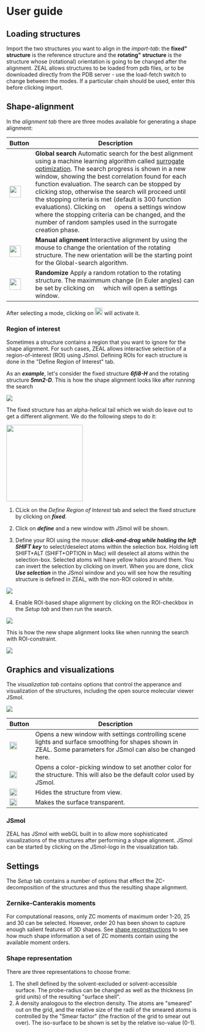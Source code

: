 # User guide

## Loading structures
Import the two structures you want to align in the *import-tab*: the **fixed" structure** is the reference structure and the **rotating" structure** is the structure whose (rotational) orientation is going to be changed after the alignment. ZEAL allows structures to be loaded from pdb files, or to be downloaded directly from the PDB server - use the load-fetch switch to change between the modes. If a particular chain should be used, enter this before clicking import.

## Shape-alignment 
In the *alignment tab* there are three modes available for generating a shape alignment:

| Button | Description |
|--|--|
| <img src="../images/ZEAL/icons/the_flash_100px.png" height="30px"> | **Global search**  Automatic search for the best alignment using a machine learning algorithm called [surrogate optimization](howItWorks.md). The search progress is shown in a new window, showing the best correlation found for each function evaluation. The search can be stopped by clicking stop, otherwise the search will proceed until the stopping criteria is met (default is 300 function evaluations). Clicking on <img src="../images/ZEAL/icons/settings_100px.png" height="15px"> opens a settings window where the stopping criteria can be changed, and the number of random samples used in the surrogate creation phase.  |
| <img src="../images/ZEAL/icons/gyro_100px.png" height="30px"> | **Manual alignment** Interactive alignment by using the mouse to change the orientation of the rotating structure. The new orientation will be the starting point for the Global-search algorithm. |
| <img src="../images/ZEAL/icons/dice_filled_60px.png" height="30px"> | **Randomize** Apply a random rotation to the rotating structure. The maximmum change (in Euler angles) can be set by clicking on <img src="../images/ZEAL/icons/settings_100px.png" height="15px"> which will open a settings window. |


After selecting a mode, clicking on <img src="../images/ZEAL/icons/next_96px.png" height="20px"> will activate it. 

### Region of interest
Sometimes a structure contains a region that you want to ignore for the shape alignment. For such cases, ZEAL allows interactive selection of a region-of-interest (ROI) using JSmol. Defining ROIs for each structure is done in the "Define Region of Interest" tab. 

As an ***example***, let's consider the fixed structure ***6fi8-H*** and the rotating structure ***5mn2-D***. This is how the shape alignment looks like after running the search

<img src="../images/ZEAL/ROI/ZealRF_noROI_duoWin.png"/>

The fixed structure has an alpha-helical tail which we wish do leave out to get a different alignment. We do the following steps to do it:

<img src="../images/ZEAL/ROI/ZealRF_ROIsetup.png" class="callout" height="200px"/>

1. CLick on the *Define Region of Interest* tab and select the fixed structure by clicking on ***fixed***. 

2. Click on ***define*** and a new window with JSmol will be shown. 

3. Define your ROI using the mouse: ***click-and-drag while holding the left SHIFT key*** to select/deselect atoms within the selection box. Holding left SHIFT+ALT (SHIFT+OPTION in Mac) will deselect all atoms within the selection-box. Selected atoms will have yellow halos around them. You can invert the selection by clicking on invert. When you are done, click ***Use selection*** in the JSmol window and you will see how the resulting structure is defined in ZEAL, with the non-ROI colored in white. 
<img src="../images/ZEAL/ROI/ZealRF_ROIsel.png"/>

4. Enable ROI-based shape alignment by clicking on the ROI-checkbox in the *Setup tab* and then run the search. 
<img src="../images/ZEAL/ROI/ZealRF_ROI_import.png"/>


This is how the new shape alignment looks like when running the search with ROI-constraint.

<img src="../images/ZEAL/ROI/ZealRF_ROI_duoWin.png"/>


## Graphics and visualizations
The *visualization tab* contains options that control the apperance and visualization of the structures, including the open source molecular viewer JSmol.

<img src="../images/ZEAL/win/ZealRF_vizTab.png"/>

| Button | Description|
|--|--|
| <img src="../images/ZEAL/icons/settings_100px.png" height="20px">  |Opens a new window with settings controlling scene lights and surface smoothing for shapes shown in ZEAL. Some parameters for JSmol can also be changed here.  |
| <img src="../images/ZEAL/icons/paint_palette_100px.png" height="20px"> | Opens a color-picking window to set another color for the structure. This will also be the default color used by JSmol. |
| <img src="../images/ZEAL/icons/hide_100px.png" height="20px"> |	Hides the structure from view. |
|  <img src="../images/ZEAL/icons/opacity_100px.png" height="20px">	 | Makes the surface transparent. |


### JSmol
ZEAL has JSmol with webGL built in to allow more sophisticated visualizations of the structures after performing a shape alignment. JSmol can be started by clicking on the JSmol-logo in the visualization tab.   

## Settings 
The *Setup* tab contains a number of options that effect the ZC-decomposition of the structures and thus the resulting shape alignment.

### Zernike-Canterakis moments
For computational reasons, only ZC moments of maximum order 1-20, 25 and 30 can be selected. However, order 20 has been shown to capture enough salient features of 3D shapes. See [shape reconstructions](howItWorks.md) to see how much shape information a set of ZC moments contain using the available moment orders. 

### Shape representation
There are three representations to choose frome:

1. The shell defined by the solvent-excluded or solvent-accessible surface. The probe-radius can be changed as well as 
the thickness (in grid units) of the resulting "surface shell".
2. A density analogous to the electron density. The atoms are "smeared" out on the grid, and the relative size of the radii of the smeared atoms is controlled by the "Smear factor" (the fraction of the grid to smear out over). The iso-surface to be shown is set by the relative iso-value (0-1). 




